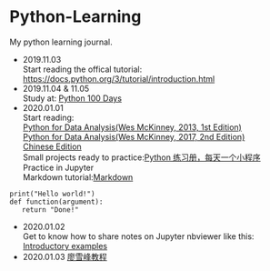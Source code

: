 # Python-Learning
My python learning journal.

- 2019.11.03  
Start reading the offical tutorial: https://docs.python.org/3/tutorial/introduction.html
- 2019.11.04 & 11.05  
Study at: [Python 100 Days](https://github.com/jackfrued/Python-100-Days)
- 2020.01.01  
Start reading:   
[Python for Data Analysis(Wes McKinney, 2013, 1st Edition)](https://github.com/wesm/pydata-book/tree/1st-edition)  
[Python for Data Analysis(Wes McKinney, 2017, 2nd Edition)](https://github.com/wesm/pydata-book/tree/2nd-edition)  
[Chinese Edition](https://github.com/BrambleXu/pydata-notebook)  
Small projects ready to practice:[Python 练习册，每天一个小程序](https://github.com/Yixiaohan/show-me-the-code)  
Practice in Jupyter  
Markdown tutorial:[Markdown](http://xianbai.me/learn-md/index.html)  
<!--
Here is a test for write codes in markdown as below:
-->

```
print("Hello world!")
def function(argument):
   return "Done!"
```
- 2020.01.02  
Get to know how to share notes on Jupyter nbviewer like this:  
[Introductory examples](https://nbviewer.jupyter.org/github/pydata/pydata-book/blob/1st-edition/ch02.ipynb)
- 2020.01.03
[廖雪峰教程](https://www.liaoxuefeng.com/wiki/1016959663602400)
